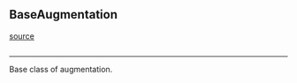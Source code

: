 #


## BaseAugmentation
[source](https://github.com/RLE-Foundation/rllte/blob/main/rllte/common/base_augmentation.py/#L4)
```python 

```


---
Base class of augmentation.
